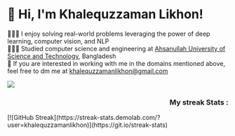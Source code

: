 
# 👋 Hi, I'm Khalequzzaman Likhon!
👩🏻‍💻 I enjoy solving real-world problems leveraging the power of deep learning, computer vision, and NLP<br/>
👩🏻‍🎓 Studied computer science and engineering at [Ahsanullah University of Science and Technology](https://www.aust.edu/), Bangladesh<br/>
💭 If you are interested in working with me in the domains mentioned above, feel free to dm me at khalequzzamanlikhon@gmail.com <br/>

<!-- GitHub stats from https://github.com/anuraghazra/github-readme-stats -->
![](https://github-readme-stats.vercel.app/api?username=khalequzzamanlikhon&theme=radical&hide_border=false&include_all_commits=true&count_private=true)<br/>

<!--  Streak status -->
<h3 align = "right"> My streak Stats : </h3>
[![GitHub Streak](https://streak-stats.demolab.com/?user=khalequzzamanlikhon)](https://git.io/streak-stats)
